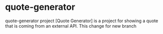 # quote-generator

quote-generator project
[Quote Generator] is a project for showing a quote that is coming from an external API.
This change for new branch
